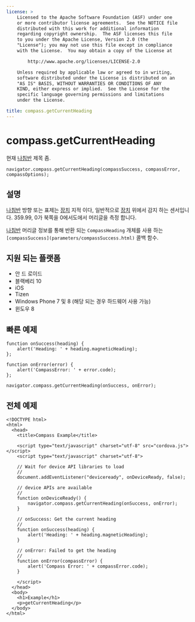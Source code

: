 ```yaml
---
license: >
    Licensed to the Apache Software Foundation (ASF) under one
    or more contributor license agreements.  See the NOTICE file
    distributed with this work for additional information
    regarding copyright ownership.  The ASF licenses this file
    to you under the Apache License, Version 2.0 (the
    "License"); you may not use this file except in compliance
    with the License.  You may obtain a copy of the License at

        http://www.apache.org/licenses/LICENSE-2.0

    Unless required by applicable law or agreed to in writing,
    software distributed under the License is distributed on an
    "AS IS" BASIS, WITHOUT WARRANTIES OR CONDITIONS OF ANY
    KIND, either express or implied.  See the License for the
    specific language governing permissions and limitations
    under the License.

title: compass.getCurrentHeading
---
```


# compass.getCurrentHeading

현재 [나침반](compass.html) 제목 좀.

    navigator.compass.getCurrentHeading(compassSuccess, compassError, compassOptions);
    

## 설명

[나침반](compass.html) 방향 또는 표제는 [장치](../device/device.html) 지적 이다, 일반적으로 [장치](../device/device.html) 위에서 감지 하는 센서입니다. 359.99, 0가 북쪽을 0에서도에서 머리글을 측정 합니다.

[나침반](compass.html) 머리글 정보를 통해 반환 되는 `CompassHeading` 개체를 사용 하는 `[compassSuccess](parameters/compassSuccess.html)` 콜백 함수.

## 지원 되는 플랫폼

*   안 드 로이드
*   블랙베리 10
*   iOS
*   Tizen
*   Windows Phone 7 및 8 (해당 되는 경우 하드웨어 사용 가능)
*   윈도우 8

## 빠른 예제

    function onSuccess(heading) {
        alert('Heading: ' + heading.magneticHeading);
    };
    
    function onError(error) {
        alert('CompassError: ' + error.code);
    };
    
    navigator.compass.getCurrentHeading(onSuccess, onError);
    

## 전체 예제

    <!DOCTYPE html>
    <html>
      <head>
        <title>Compass Example</title>
    
        <script type="text/javascript" charset="utf-8" src="cordova.js"></script>
        <script type="text/javascript" charset="utf-8">
    
        // Wait for device API libraries to load
        //
        document.addEventListener("deviceready", onDeviceReady, false);
    
        // device APIs are available
        //
        function onDeviceReady() {
            navigator.compass.getCurrentHeading(onSuccess, onError);
        }
    
        // onSuccess: Get the current heading
        //
        function onSuccess(heading) {
            alert('Heading: ' + heading.magneticHeading);
        }
    
        // onError: Failed to get the heading
        //
        function onError(compassError) {
            alert('Compass Error: ' + compassError.code);
        }
    
        </script>
      </head>
      <body>
        <h1>Example</h1>
        <p>getCurrentHeading</p>
      </body>
    </html>